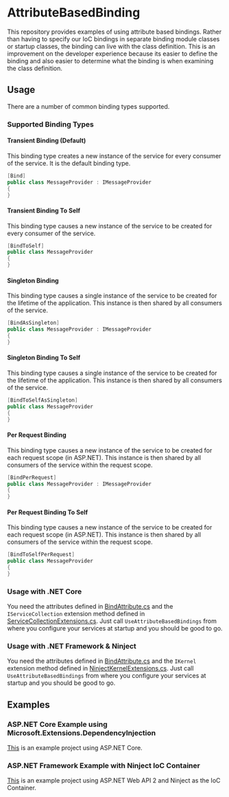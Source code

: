# AttributeBasedBinding
This repository provides examples of using attribute based bindings. Rather than having to specify our IoC bindings in separate binding module classes or startup classes, 
the binding can live with the class definition. This is an improvement on the developer experience because its easier to define the binding and also easier to determine
what the binding is when examining the class definition.

## Usage
There are a number of common binding types supported.

### Supported Binding Types
#### Transient Binding (Default)
This binding type creates a new instance of the service for every consumer of the service. It is the default binding type.
```C#
[Bind]
public class MessageProvider : IMessageProvider
{
}
```

#### Transient Binding To Self
This binding type causes a new instance of the service to be created for every consumer of the service.
```C#
[BindToSelf]
public class MessageProvider
{
}
```

#### Singleton Binding
This binding type causes a single instance of the service to be created for the lifetime of the application. This instance is then shared by all consumers of the service.
```C#
[BindAsSingleton]
public class MessageProvider : IMessageProvider
{
}
```

#### Singleton Binding To Self
This binding type causes a single instance of the service to be created for the lifetime of the application. This instance is then shared by all consumers of the service.
```C#
[BindToSelfAsSingleton]
public class MessageProvider
{
}
```

#### Per Request Binding
This binding type causes a new instance of the service to be created for each request scope (in ASP.NET). This instance is then shared by all consumers of the service within the request scope.
```C#
[BindPerRequest]
public class MessageProvider : IMessageProvider
{
}
```

#### Per Request Binding To Self
This binding type causes a new instance of the service to be created for each request scope (in ASP.NET). This instance is then shared by all consumers of the service within the request scope.
```C#
[BindToSelfPerRequest]
public class MessageProvider
{
}
```

### Usage with .NET Core
You need the attributes defined in [BindAttribute.cs](https://github.com/jameschristou/AttributeBasedBinding.Net/blob/master/AttributeBasedBinding/BindAttribute.cs) and the `IServiceCollection` extension method defined in [ServiceCollectionExtensions.cs](https://github.com/jameschristou/AttributeBasedBinding.Net/blob/master/AttributeBasedBinding.NetCore/ServiceCollectionExtensions.cs). Just call `UseAttributeBasedBindings` from where you configure your services at startup and you should be good to go.

### Usage with .NET Framework & Ninject
You need the attributes defined in [BindAttribute.cs](https://github.com/jameschristou/AttributeBasedBinding.Net/blob/master/AttributeBasedBinding/BindAttribute.cs) and the `IKernel` extension method defined in [NinjectKernelExtensions.cs](https://github.com/jameschristou/AttributeBasedBinding.Net/blob/master/AttributeBasedBinding.NinjectIoc/NinjectKernelExtensions.cs). Just call `UseAttributeBasedBindings` from where you configure your services at startup and you should be good to go.

## Examples
### ASP.NET Core Example using Microsoft.Extensions.DependencyInjection
[This](https://github.com/jameschristou/AttributeBasedBinding.Net/tree/master/AttributeBasedBinding.Examples.AspNetCore) is an example project using ASP.NET Core.

### ASP.NET Framework Example with Ninject IoC Container
[This](https://github.com/jameschristou/AttributeBasedBinding.Net/tree/master/AttributeBasedBinding.Examples.AspNetNinject) is an example project using ASP.NET Web API 2 and Ninject as the IoC Container.